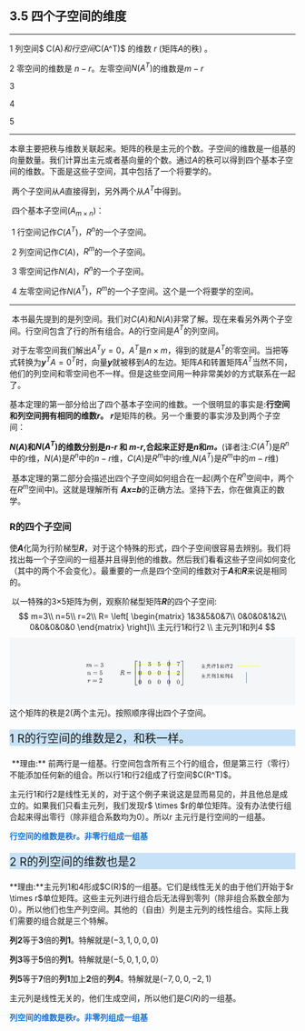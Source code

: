 ## 3.5 四个子空间的维度

------

1	列空间$ C(A)$和行空间$C(A^T)$ 的维数 $r$ (矩阵$A$的秩) 。

2	零空间的维数是 $n-r$。左零空间$N(A^T)$的维数是$m-r$

3	

4

5

------

​		本章主要把秩与维数关联起来。矩阵的秩是主元的个数。子空间的维数是一组基的向量数量。我们计算出主元或者基向量的个数。通过$A$的秩可以得到四个基本子空间的维数。下面是这些子空间，其中包括了一个将要学的。

​		两个子空间从$A$直接得到，另外两个从$A^T$中得到。

​			四个基本子空间($A_{m\times n}$)：

​			1 行空间记作$C(A^T)$，$R^n$的一个子空间。

​			2 列空间记作$C(A)$，$R^m$的一个子空间。

​			3 零空间记作$N(A)$，$R^n$的一个子空间。

​			4 左零空间记作$N(A^T)$，$R^m$的一个子空间。这个是一个将要学的空间。

---

​	本书最先提到的是列空间。我们对$C(A)$和$N(A)$非常了解。现在来看另外两个子空间。行空间包含了行的所有组合。A的行空间是$A^T$的列空间。

​	对于左零空间我们解出$A^Ty=0$，$A^T$是$n \times m$，得到的就是$A^T$的零空间。当把等式转换为***y***$^TA=0^T$时，向量***y***就被移到$A$的左边。矩阵$A$和转置矩阵$A^T$当然不同，他们的列空间和零空间也不一样。但是这些空间用一种非常美妙的方式联系在一起了。

​	基本定理的第一部分给出了四个基本子空间的维数。一个很明显的事实是:**行空间和列空间拥有相同的维数*r*。** ***r***是矩阵的秩。另一个重要的事实涉及到两个子空间：

**$N(A)$和$N(A^T)$的维数分别是*n-r* 和 *m-r*,合起来正好是*n*和*m。***(译者注:$C(A^T)$是$R^n$中的$r$维，$N(A)$是$R^n$中的$n-r$维，$C(A)$是$R^m$中的r维,$N(A^T)$是$R^m$中的$m-r$维)

​	基本定理的第二部分会描述出四个子空间如何组合在一起(两个在$R^n$空间中，两个在$R^m$空间中)。这就是理解所有 ***Ax=b***的正确方法。坚持下去，你在做真正的数学。

### 																									R的四个子空间

使***A***化简为行阶梯型***R***，对于这个特殊的形式，四个子空间很容易去辨别。我们将找出每一个子空间的一组基并且得到他的维数。然后我们看看这些子空间如何变化（其中的两个不会变化）。最重要的一点是四个空间的维数对于***A***和***R***来说是相同的。

​	以一特殊的3$\times$5矩阵为例，观察阶梯型矩阵***R***的四个子空间:
$$
m=3\\
n=5\\
r=2\\
R=
\left[
 \begin{matrix}
  1&3&5&0&7\\
  0&0&0&1&2\\
  0&0&0&0&0
  \end{matrix} 
\right]\\
主元行1和行2 \\
主元列1和列4
$$
![](image/3.5.1.jpg)这个矩阵的秩是2(两个主元)。按照顺序得出四个子空间。	

<p style="background-color:#c7e2f7;font-size:20px;">1 R的行空间的维数是2，和秩一样。</p>
​	**理由:** 前两行是一组基。行空间包含所有三个行的组合，但是第三行（零行）不能添加任何新的组合。所以行1和行2组成了行空间$C(R^T)$。

​		主元行1和行2是线性无关的，对于这个例子来说这是显而易见的，并且他总是成立的。如果我们只看主元列，我们发现r$  \times $r的单位矩阵。没有办法使行组合起来得出零行（除非组合系数均为0）。所以r 主元行是行空间的一组基。

<p><font color="#1870d3"><b>行空间的维数是秩r。非零行组成一组基</b></font></p>
<p style="background-color:#c7e2f7;font-size:20px;">2 R的列空间的维数也是2</p>
**理由:**主元列1和4形成$C(R)$的一组基。它们是线性无关的由于他们开始于$r \times r$单位矩阵。这些主元列进行组合后无法得到零列（除非组合系数全部为0）。所以他们也生产列空间。其他的（自由）列是主元列的线性组合。实际上我们需要的组合就是三个特解。

​		**列2**等于**3**倍的**列1**。特解就是$(-3,1,0,0,0)$

​		**列3**等于**5**倍的**列1**。特解就是$(-5,0,1,0,0）$

​		**列5**等于**7**倍的**列1**加上**2**倍的**列4**。特解就是$(-7,0,0,-2,1)$

主元列是线性无关的，他们生成空间，所以他们是$C(R)$的一组基。

<p><font color="#1870d3"><b>列空间的维数是秩r。非零列组成一组基</b></font></p>